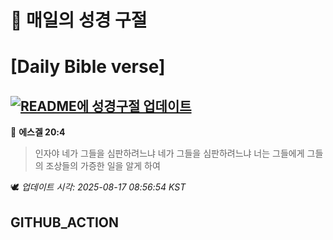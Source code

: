 # 🙏 매일의 성경 구절
# [Daily Bible verse]
## [![README에 성경구절 업데이트](https://github.com/DONGSUKA/first_test/actions/workflows/update-readme-bible.yml/badge.svg)](https://github.com/DONGSUKA/first_test/actions/workflows/update-readme-bible.yml)
<!-- START_BIBLE_VERSE -->
📖 **에스겔 20:4**
> 인자야 네가 그들을 심판하려느냐 네가 그들을 심판하려느냐 너는 그들에게 그들의 조상들의 가증한 일을 알게 하여

🕊️ _업데이트 시각: 2025-08-17 08:56:54 KST_
  <!-- END_BIBLE_VERSE -->
## GITHUB_ACTION

